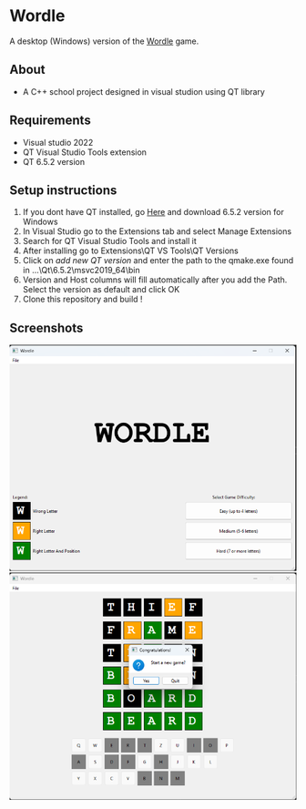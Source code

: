 # Wordle
A desktop (Windows) version of the [Wordle](https://www.nytimes.com/games/wordle/index.html) game.
## About
- A C++ school project designed in visual studion using QT library
## Requirements
- Visual studio 2022
- QT Visual Studio Tools extension
- QT 6.5.2 version
## Setup instructions
1) If you dont have QT installed, go [Here](https://www.qt.io/offline-installers) and download 6.5.2 version for Windows
2) In Visual Studio go to the Extensions tab and select Manage Extensions
3) Search for QT Visual Studio Tools and install it
4) After installing go to Extensions\QT VS Tools\QT Versions
5) Click on *add new QT version* and enter the path to the qmake.exe found in ...\Qt\6.5.2\msvc2019_64\bin
6) Version and Host columns will fill automatically after you add the Path. Select the version as default and click OK
7) Clone this repository and build !
## Screenshots
![My Image](Screenshot1.png)
![My Image](Screenshot2.png)


